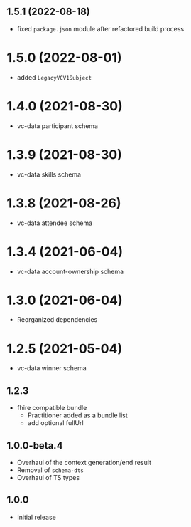 ## 1.5.1 (2022-08-18)
* fixed `package.json` module after refactored build process

# 1.5.0 (2022-08-01)
* added `LegacyVCV1Subject`

# 1.4.0 (2021-08-30)
* vc-data participant schema

# 1.3.9 (2021-08-30)
* vc-data skills schema

# 1.3.8 (2021-08-26)
* vc-data attendee schema

# 1.3.4 (2021-06-04)
* vc-data account-ownership schema

# 1.3.0 (2021-06-04)
* Reorganized dependencies

#  1.2.5 (2021-05-04)
* vc-data winner schema

## 1.2.3
 - fhire compatible bundle 
   * Practitioner added as a bundle list
   * add optional fullUrl 
    
## 1.0.0-beta.4
- Overhaul of the context generation/end result
- Removal of `schema-dts`
- Overhaul of TS types

## 1.0.0
- Initial release
